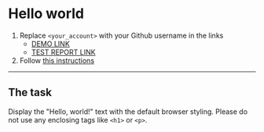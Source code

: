 # Hello world
1. Replace `<your_account>` with your Github username in the links
    - [DEMO LINK](https://dimasavelyev.github.io/layout_hello-world/) <br>
    - [TEST REPORT LINK](https://dimasavelyev.github.io/layout_hello-world/report/html_report/)
2. Follow [this instructions](https://mate-academy.github.io/layout_task-guideline/)
___

## The task 
Display the "Hello, world!" text with the default browser styling. Please do not 
use any enclosing tags like `<h1>` or `<p>`.
